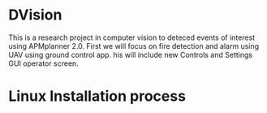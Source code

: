 # DVision

This is a research project in computer vision to deteced events of interest using APMplanner 2.0.
First we will focus on fire detection and alarm using UAV using ground control app.
his will include new Controls and Settings GUI operator screen.

# Linux Installation process
